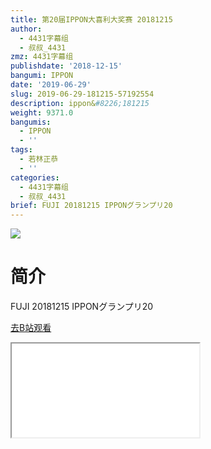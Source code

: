 ```yaml
---
title: 第20届IPPON大喜利大奖赛 20181215
author:
  - 4431字幕组
  - 叔叔_4431
zmz: 4431字幕组
publishdate: '2018-12-15'
bangumi: IPPON
date: '2019-06-29'
slug: 2019-06-29-181215-57192554
description: ippon&#8226;181215
weight: 9371.0
bangumis:
  - IPPON
  - ''
tags:
  - 若林正恭
  - ''
categories:
  - 4431字幕组
  - 叔叔_4431
brief: FUJI 20181215 IPPONグランプリ20
---
```

![](https://raw.githubusercontent.com/tcgriffith/owaraisite/master/static/tmpimg/d64bd8dfe42a87ee79f5d966343bd23206214006.jpg.480.jpg)
# 简介  
FUJI
20181215 IPPONグランプリ20  

[去B站观看](https://www.bilibili.com/video/av57192554/)
<div class ="resp-container"><iframe class="testiframe" src="//player.bilibili.com/player.html?aid=57192554"", scrolling="no", allowfullscreen="true" > </iframe></div> 
